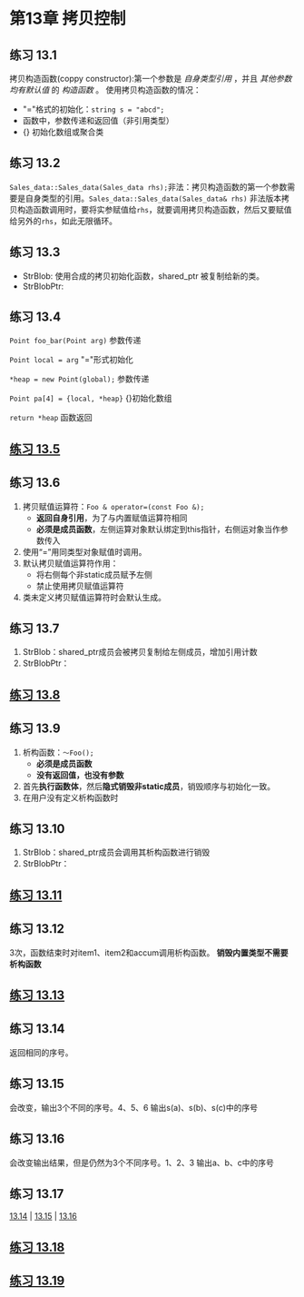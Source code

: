# 第13章 拷贝控制

## 练习 13.1

拷贝构造函数(coppy constructor):第一个参数是 *自身类型引用* ，并且 *其他参数均有默认值* 的 *构造函数* 。
使用拷贝构造函数的情况：
* "="格式的初始化：`string s = "abcd";`
* 函数中，参数传递和返回值（非引用类型）
* {} 初始化数组或聚合类

## 练习 13.2

`Sales_data::Sales_data(Sales_data rhs);`非法：拷贝构造函数的第一个参数需要是自身类型的引用。`Sales_data::Sales_data(Sales_data& rhs)`
非法版本拷贝构造函数调用时，要将实参赋值给`rhs`，就要调用拷贝构造函数，然后又要赋值给另外的`rhs`，如此无限循环。

## 练习 13.3

* StrBlob: 使用合成的拷贝初始化函数，shared_ptr 被复制给新的类。
* StrBlobPtr: 

## 练习 13.4

`Point foo_bar(Point arg)` 参数传递

`Point local = arg` "="形式初始化

`*heap = new Point(global);` 参数传递

`Point pa[4] = {local, *heap}` {}初始化数组

`return *heap` 函数返回

## [练习 13.5](has_ptr.h)

## 练习 13.6

1. 拷贝赋值运算符：`Foo & operator=(const Foo &);` 
   * **返回自身引用**，为了与内置赋值运算符相同
   * **必须是成员函数**，左侧运算对象默认绑定到this指针，右侧运对象当作参数传入
2. 使用“=”用同类型对象赋值时调用。
3. 默认拷贝赋值运算符作用：
   * 将右侧每个非static成员赋予左侧
   * 禁止使用拷贝赋值运算符
4. 类未定义拷贝赋值运算符时会默认生成。

## 练习 13.7

1. StrBlob：shared_ptr成员会被拷贝复制给左侧成员，增加引用计数
2. StrBlobPtr：

## [练习 13.8](has_ptr.h)

## 练习 13.9

1. 析构函数：`～Foo();`
   * **必须是成员函数**
   * **没有返回值，也没有参数**
2. 首先**执行函数体**，然后**隐式销毁非static成员**，销毁顺序与初始化一致。
3. 在用户没有定义析构函数时

## 练习 13.10

1. StrBlob：shared_ptr成员会调用其析构函数进行销毁
2. StrBlobPtr：
   
## [练习 13.11](has_ptr.h)

## 练习 13.12

3次，函数结束时对item1、item2和accum调用析构函数。
**销毁内置类型不需要析构函数**

## [练习 13.13](c13e13.cpp)

## 练习 13.14

返回相同的序号。

## 练习 13.15

会改变，输出3个不同的序号。4、5、6
输出s(a)、s(b)、s(c)中的序号

## 练习 13.16

会改变输出结果，但是仍然为3个不同序号。1、2、3
输出a、b、c中的序号

## 练习 13.17

[13.14](c13e14.cpp) | [13.15](c13e15.cpp) | [13.16](c13e16.cpp)

## [练习 13.18](c13e18.cpp)

## [练习 13.19](c13e19.cpp)

